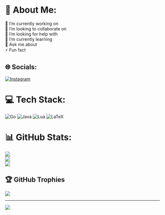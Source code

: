 # 💫 About Me:
🔭 I’m currently working on<br>👯 I’m looking to collaborate on<br>🤝 I’m looking for help with<br>🌱 I’m currently learning<br>💬 Ask me about<br>⚡ Fun fact


## 🌐 Socials:
[![Instagram](https://img.shields.io/badge/Instagram-%23E4405F.svg?logo=Instagram&logoColor=white)](https://instagram.com/grub_chan) 

# 💻 Tech Stack:
![Go](https://img.shields.io/badge/go-%2300ADD8.svg?style=for-the-badge&logo=go&logoColor=white) ![Java](https://img.shields.io/badge/java-%23ED8B00.svg?style=for-the-badge&logo=openjdk&logoColor=white) ![Lua](https://img.shields.io/badge/lua-%232C2D72.svg?style=for-the-badge&logo=lua&logoColor=white) ![LaTeX](https://img.shields.io/badge/latex-%23008080.svg?style=for-the-badge&logo=latex&logoColor=white)
# 📊 GitHub Stats:
![](https://github-readme-stats.vercel.app/api?username=GrubcChan&theme=dark&hide_border=false&include_all_commits=true&count_private=false)<br/>
![](https://github-readme-streak-stats.herokuapp.com/?user=GrubcChan&theme=dark&hide_border=false)<br/>
![](https://github-readme-stats.vercel.app/api/top-langs/?username=GrubcChan&theme=dark&hide_border=false&include_all_commits=true&count_private=false&layout=compact)

## 🏆 GitHub Trophies
![](https://github-profile-trophy.vercel.app/?username=GrubcChan&theme=radical&no-frame=false&no-bg=false&margin-w=4)

---
[![](https://visitcount.itsvg.in/api?id=GrubcChan&icon=0&color=0)](https://visitcount.itsvg.in)

<!-- Proudly created with GPRM ( https://gprm.itsvg.in ) -->
